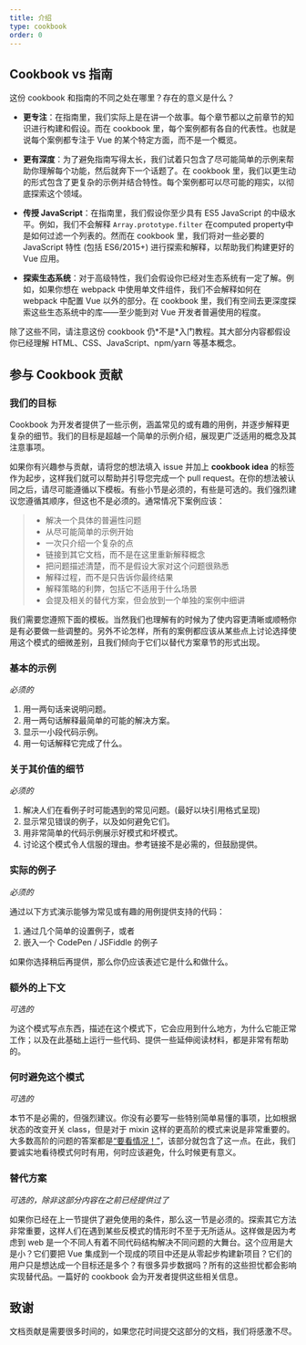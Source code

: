 ```yaml
---
title: 介绍
type: cookbook
order: 0
---
```


## Cookbook vs 指南

这份 cookbook 和指南的不同之处在哪里？存在的意义是什么？

* **更专注**：在指南里，我们实际上是在讲一个故事。每个章节都以之前章节的知识进行构建和假设。而在 cookbook 里，每个案例都有各自的代表性。也就是说每个案例都专注于 Vue 的某个特定方面，而不是一个概览。

* **更有深度**：为了避免指南写得太长，我们试着只包含了尽可能简单的示例来帮助你理解每个功能，然后就奔下一个话题了。在 cookbook 里，我们以更生动的形式包含了更复杂的示例并结合特性。每个案例都可以尽可能的翔实，以彻底探索这个领域。

* **传授 JavaScript**：在指南里，我们假设你至少具有 ES5 JavaScript 的中级水平。例如，我们不会解释 `Array.prototype.filter` 在computed property中是如何过滤一个列表的。然而在 cookbook 里，我们将对一些必要的 JavaScript 特性 (包括 ES6/2015+) 进行探索和解释，以帮助我们构建更好的 Vue 应用。

* **探索生态系统**：对于高级特性，我们会假设你已经对生态系统有一定了解。例如，如果你想在 webpack 中使用单文件组件，我们不会解释如何在 webpack 中配置 Vue 以外的部分。在 cookbook 里，我们有空间去更深度探索这些生态系统中的库——至少能到对 Vue 开发者普遍使用的程度。

<p class="tip">除了这些不同，请注意这份 cookbook 仍*不是*入门教程。其大部分内容都假设你已经理解 HTML、CSS、JavaScript、npm/yarn 等基本概念。</p>

## 参与 Cookbook 贡献

### 我们的目标

Cookbook 为开发者提供了一些示例，涵盖常见的或有趣的用例，并逐步解释更复杂的细节。我们的目标是超越一个简单的示例介绍，展现更广泛适用的概念及其注意事项。

如果你有兴趣参与贡献，请将您的想法填入 issue 并加上 **cookbook idea** 的标签作为起步，这样我们就可以帮助并引导您完成一个 pull request。在你的想法被认同之后，请尽可能遵循以下模板。有些小节是必须的，有些是可选的。我们强烈建议您遵循其顺序，但这也不是必须的。通常情况下案例应该：

> * 解决一个具体的普遍性问题
> * 从尽可能简单的示例开始
> * 一次只介绍一个复杂的点
> * 链接到其它文档，而不是在这里重新解释概念
> * 把问题描述清楚，而不是假设大家对这个问题很熟悉
> * 解释过程，而不是只告诉你最终结果
> * 解释策略的利弊，包括它不适用于什么场景
> * 会提及相关的替代方案，但会放到一个单独的案例中细讲

我们需要您遵照下面的模板。当然我们也理解有的时候为了使内容更清晰或顺畅你是有必要做一些调整的。另外不论怎样，所有的案例都应该从某些点上讨论选择使用这个模式的细微差别，且我们倾向于它们以替代方案章节的形式出现。

### 基本的示例

*必须的*

1. 用一两句话来说明问题。
2. 用一两句话解释最简单的可能的解决方案。
3. 显示一小段代码示例。
4. 用一句话解释它完成了什么。

### 关于其价值的细节

*必须的*

1. 解决人们在看例子时可能遇到的常见问题。(最好以块引用格式呈现)
2. 显示常见错误的例子，以及如何避免它们。
3. 用非常简单的代码示例展示好模式和坏模式。
4. 讨论这个模式令人信服的理由。参考链接不是必需的，但鼓励提供。

### 实际的例子

*必须的*

通过以下方式演示能够为常见或有趣的用例提供支持的代码：

1. 通过几个简单的设置例子，或者
2. 嵌入一个 CodePen / JSFiddle 的例子

如果你选择稍后再提供，那么你仍应该表述它是什么和做什么。

### 额外的上下文

*可选的*

为这个模式写点东西，描述在这个模式下，它会应用到什么地方，为什么它能正常工作；以及在此基础上运行一些代码、提供一些延伸阅读材料，都是非常有帮助的。

### 何时避免这个模式

*可选的*

本节不是必需的，但强烈建议。你没有必要写一些特别简单易懂的事项，比如根据状态的改变开关 class，但是对于 mixin 这样的更高阶的模式来说是非常重要的。大多数高阶的问题的答案都是[“要看情况！”](https://codepen.io/rachsmith/pen/YweZbG)，该部分就包含了这一点。在此，我们要诚实地看待模式何时有用，何时应该避免，什么时候更有意义。

### 替代方案

*可选的，除非这部分内容在之前已经提供过了*

如果你已经在上一节提供了避免使用的条件，那么这一节是必须的。探索其它方法非常重要，这样人们在遇到某些反模式的情形时不至于无所适从。这样做是因为考虑到 web 是一个不同人有着不同代码结构解决不同问题的大舞台。这个应用是大是小？它们要把 Vue 集成到一个现成的项目中还是从零起步构建新项目？它们的用户只是想达成一个目标还是多个？有很多异步数据吗？所有的这些担忧都会影响实现替代品。一篇好的 cookbook 会为开发者提供这些相关信息。

## 致谢

文档贡献是需要很多时间的，如果您花时间提交这部分的文档，我们将感激不尽。

